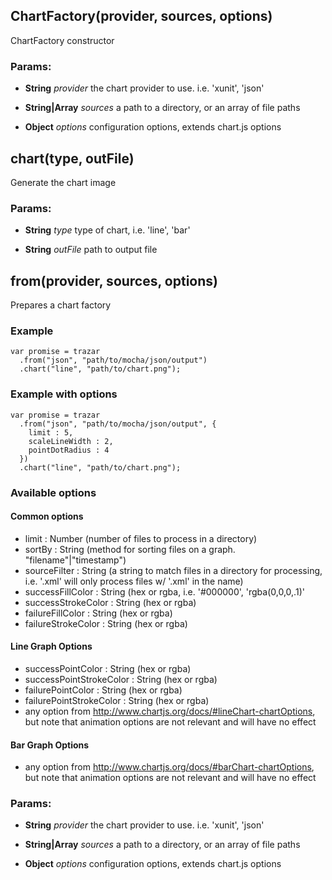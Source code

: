 

<!-- Start lib/trazar.js -->

## ChartFactory(provider, sources, options)

ChartFactory constructor

### Params: 

* **String** *provider* the chart provider to use. i.e. &#39;xunit&#39;, &#39;json&#39;

* **String|Array** *sources* a path to a directory, or an array of file paths

* **Object** *options* configuration options, extends chart.js options

## chart(type, outFile)

Generate the chart image

### Params: 

* **String** *type* type of chart, i.e. &#39;line&#39;, &#39;bar&#39;

* **String** *outFile* path to output file

## from(provider, sources, options)

Prepares a chart factory

### Example

 ```
 var promise = trazar
   .from("json", "path/to/mocha/json/output")
   .chart("line", "path/to/chart.png");
 ```

### Example with options

 ```
 var promise = trazar
   .from("json", "path/to/mocha/json/output", {
     limit : 5,
     scaleLineWidth : 2,
     pointDotRadius : 4
   })
   .chart("line", "path/to/chart.png");
 ```

### Available options

#### Common options

* limit : Number (number of files to process in a directory)
* sortBy : String (method for sorting files on a graph. "filename"|"timestamp")
* sourceFilter : String (a string to match files in a directory for processing, i.e. &#39;.xml&#39; will only process files w/ &#39;.xml&#39; in the name)
* successFillColor : String (hex or rgba, i.e. &#39;#000000&#39;, &#39;rgba(0,0,0,.1)&#39;
* successStrokeColor : String (hex or rgba)
* failureFillColor : String (hex or rgba)
* failureStrokeColor : String (hex or rgba)

#### Line Graph Options

* successPointColor : String (hex or rgba)
* successPointStrokeColor : String (hex or rgba)
* failurePointColor : String (hex or rgba)
* failurePointStrokeColor : String (hex or rgba)
* any option from http://www.chartjs.org/docs/#lineChart-chartOptions, but note that animation options are not relevant and will have no effect

#### Bar Graph Options

* any option from http://www.chartjs.org/docs/#barChart-chartOptions, but note that animation options are not relevant and will have no effect

### Params: 

* **String** *provider* the chart provider to use. i.e. &#39;xunit&#39;, &#39;json&#39;

* **String|Array** *sources* a path to a directory, or an array of file paths

* **Object** *options* configuration options, extends chart.js options

<!-- End lib/trazar.js -->

